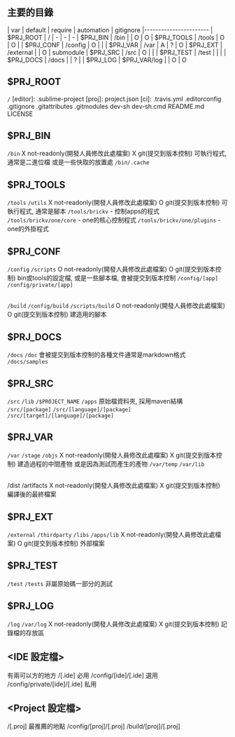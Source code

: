 ## 主要的目錄

| var           | default        | require | automation | gitignore
|-----------------------
| $PRJ_ROOT     | /              | - | - | -
| $PRJ_BIN      | /bin           |   | O | O
| $PRJ_TOOLS    | /tools         | O | O | 
| $PRJ_CONF     | /config        | O |   | 
| $PRJ_VAR      | /var           | A | ? | O
| $PRJ_EXT      | /external      |   | O | submodule
| $PRJ_SRC      | /src           | O |   | 
| $PRJ_TEST     | /test          |   |   | 
| $PRJ_DOCS     | /docs          |   | ? | 
| $PRJ_LOG      | $PRJ_VAR/log   |   | O | O


## $PRJ_ROOT
`/`
[editor]: .sublime-project
[proj]: project.json
[ci]: .travis.yml
.editorconfig
.gitignore
.gitattributes
.gitmodules
dev-sh
dev-sh.cmd
README.md
LICENSE


## $PRJ_BIN
`/bin`
X not-readonly(開發人員修改此處檔案)
X git(提交到版本控制)
可執行程式, 通常是二進位檔
或是一些快取的放置處
`/bin/.cache`


## $PRJ_TOOLS
`/tools` `/utils`
X not-readonly(開發人員修改此處檔案)
O git(提交到版本控制)
可執行程式, 通常是腳本
`/tools/brickv` - 控制apps的程式
`/tools/brickv/one/core` - one的核心控制程式
`/tools/brickv/one/plugins` - one的外掛程式


## $PRJ_CONF
`/config` `/scripts`
O not-readonly(開發人員修改此處檔案)
O git(提交到版本控制)
bin或tools的設定檔, 或是一些腳本檔, 會被提交到版本控制
`/config/[app]`
`/config/private/[app]`


## <build>
`/build` `/config/build` `/scripts/build`
O not-readonly(開發人員修改此處檔案)
O git(提交到版本控制)
建造用的腳本


## $PRJ_DOCS
`/docs` `/doc`
會被提交到版本控制的各種文件通常是markdown格式
`/docs/samples`


## $PRJ_SRC
`/src` `/lib` `/$PROJECT_NAME` `/apps`
原始檔資料夾, 採用maven結構
`/src/[package]`
`/src/[language]/[package]`
`/src/[target]/[language]/[package]`


## $PRJ_VAR
`/var` `/stage` `/objs` 
X not-readonly(開發人員修改此處檔案)
X git(提交到版本控制)
建造過程的中間產物
或是因為測試而產生的產物
`/var/temp`
`/var/lib`


## <dist>
/dist /artifacts
X not-readonly(開發人員修改此處檔案)
X git(提交到版本控制)
編譯後的最終檔案


## $PRJ_EXT
`/external` `/thirdparty` `/libs` `/apps/lib`
X not-readonly(開發人員修改此處檔案)
O git(提交到版本控制)
外部檔案


## $PRJ_TEST
`/test` `/tests`
非屬原始碼一部分的測試


## $PRJ_LOG
`/log` `/var/log`
X not-readonly(開發人員修改此處檔案)
X git(提交到版本控制)
記錄檔的存放區


## <IDE 設定檔>
有兩可以方的地方
/[.ide] 必用
/config/[ide]/[.ide] 選用
/config/private/[ide]/[.ide] 私用


## <Project 設定檔>
/[.proj] 最推薦的地點
/config/[proj]/[.proj]
/build/[proj]/[.proj]

